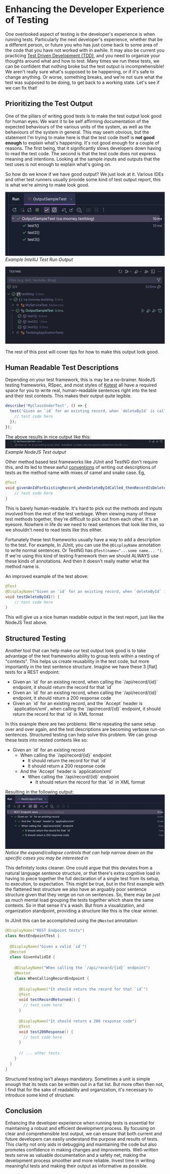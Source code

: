 # Enhancing the Developer Experience of Testing

One overlooked aspect of testing is
the developer's experience is when running tests. Particularly the next developer's experience, whether that be a different
person, or future you who has just come back to some area of the code that you have not worked with in awhile. It may also be
 current you practicing [Test Driven Development (TDD)](https://martinfowler.com/bliki/TestDrivenDevelopment.html), and you need to organize your 
thoughts around what and how to test. Many times
we run these tests, we can be confident that nothing broke but the test output is incomprehensible! We aren't 
really sure what's supposed to be happening, or if it's safe to change anything. Or worse, something breaks, and we're not sure what the test was supposed to be doing, to get back to a working state. Let's see if we can fix that!

## Prioritizing the Test Output

One of the pillars of writing good tests is to make the test output look good for human eyes. We want it to be 
self affirming documentation of the expected behaviours of the various units of the system, as well as the 
behaviours of the system in general. 
This may seem obvious, but the statement I'm trying to make here is that the test code itself is **not 
good enough** to explain what's happening. It's not good enough for a couple of reasons. The first being, that it 
significantly slows developers down
having to read the test code. The second is that the test code does not express meaning and intentions. 
Looking at the sample inputs and outputs that the test uses is not enough to explain what's going on.

So how do we know if we have good output? We just look at it. Various IDEs and other test runners usually provide some 
kind of test output report, this is what we're aiming to make look good.

![IntelliJ Test Output](./screenshots/intellij_testrun_output.jpg "IntelliJ Test Run Output")
*Example IntelliJ Test Run Output*

![VSCode Test Explorer Output](./screenshots/vscode_testexplorer_output.jpg "VSCode Java Test Explorer Output")

The rest of this post will cover tips for how to make this output look good.

## Human Readable Test Descriptions
Depending on your test framework, this is may be a no-brainer. NodeJS testing frameworks, RSpec, and most 
styles of [Kotest](https://kotest.io/docs/framework/framework.html)
all have a required space for you to write real, human-readable sentences right into the test and their test contexts. 
This makes their output quite legible. 

```javascript
describe('MyClassUnderTest', () => {
  test('Given an `id` for an existing record, when `deleteById` is called, then the record is deleted from the DB', () => {
    // test code here
  });
});
```
The above results in nice output like this:
![Nice JavaScript Output](./screenshots/javascript_nice_output.jpg "Nice JavaScript Output")
*Example NodeJS Test output*

Other method based test frameworks like JUnit and TestNG don't require this, and its led to these awful 
[conventions](https://enterprisecraftsmanship.com/posts/you-naming-tests-wrong/)
of writing out descriptions of tests as the method name with mixes of camel and snake case. Eg,

```java
@Test
void givenAnIdForExistingRecord_whenDeleteByIdCalled_thenRecordIsDeletedFromDB() {
    // test code here
} 
```

This is barely human-readable. 
It's hard to pick out the methods and inputs involved from the rest of the test verbiage. When
viewing many of these test methods together, they're difficult to pick out from each other. It's an eyesore. 
Nowhere in life do we need to read sentences that look like this, so we shouldn't need to read tests like this either.

Fortunately these test frameworks usually have a way to add a description to the test. 
For example, In JUnit, you can use the `@DisplayName` annotation to write normal sentences. Or TestNG has
`@Test(name="...some name... ")`. If we're using this kind of testing framework then we should ALWAYS use these kinds of annotations. And then it doesn't really matter what the method name is.

An improved example of the test above:
```java
@Test
@DisplayName("Given an `id` for an existing record, when `deleteById` is called, then the record is deleted from the DB")
void testDeleteById1() {
    // test code here
}
```

This will give us a nice human readable output in the test report, just like the NodeJS Test above.

## Structured Testing

Another tool that can help make our test output look good is to take advantage of the test frameworks ability to group
tests within a nesting of "contexts". This helps us create reusability in the test code, but more importantly in the test
sentence structure. Imagine we have these 3 [flat] tests for a REST endpoint:

- Given an \`id\` for an existing record, when calling the \`/api/record/{id}\` endpoint, it should return the record for that \`id\`
- Given an \`id\` for an existing record, when calling the \`/api/record/{id}\` endpoint, it should return a 200 response code
- Given an \`id\` for an existing record, and the \`Accept\` header is \`application/xml\`, when calling the \`/api/record/{id}\` endpoint, 
it should return the record for that \`id\` in XML format

In this example there are two problems: We're repeating the same setup over and over again, and the test descriptions are
becoming verbose run-on sentences. Structured testing can help solve this problem. We can group these tests into nested contexts
like so:

- Given an \`id\` for an existing record
  - When calling the \`/api/record/{id}\` endpoint
    - It should return the record for that \`id\`
    - It should return a 200 response code
  - And the \`Accept\` header is \`application/xml\`
    - When calling the \`/api/record/{id}\` endpoint 
      - It should return the record for that \`id\` in XML format

Resulting in the following output:
![Structured Test Output](./screenshots/strucured_test_output.jpg)
*Notice the expand/collapse controls that can help narrow down on the specific cases you may be interested in*

This definitely looks cleaner. One could argue that this deviates from a natural language sentence structure, or that
there's extra cognitive load in having to piece together the full declaration of a single test from its setup, to execution, to expectation.
This might be true, but in the first example with the flattened test structure we also have an arguably poor sentence structure given that they verge on run on sentences. So, there may be just as much mental load grouping the tests together which share the same contexts. So in that
sense it's a wash. But from a visualization, and organization standpoint, providing a structure like this is the clear winner.

In JUnit this can be accomplished using the `@Nested` annotation:

```java
@DisplayName("REST Endpoint tests")
class RestEndpointTest {

  @DisplayName("Given a valid `id`")
  @Nested
  class GivenValidId {

    @DisplayName("When calling the `/api/record/{id}` endpoint")
    @Nested
    class WhenCallingRecordEndpoint {

      @DisplayName("It should return the record for that `id`")
      @Test
      void testRecordReturned() {
        // test code here
      }

      @DisplayName("It should return a 200 response code")
      @Test
      void test200Response() {
        // test code here
      }
      
      // ... other tests
    }
  }
}
```

Structured testing isn't always mandatory. Sometimes a unit is simple enough that its tests can be written out in a flat
list. But more often then not, I find that for the sake of readability and organization, it's necessary to introduce some
kind of structure.

## Conclusion

Enhancing the developer experience when running tests is essential for maintaining a robust and efficient development process. 
By focusing on clear and comprehensible test output, we can ensure that both current and future developers can easily understand the purpose and results of tests. 
This clarity not only aids in debugging and maintaining the code but also promotes confidence in making changes and improvements. 
Well-written tests serve as valuable documentation and a safety net, making the development process smoother and more reliable. 
Invest time in writing meaningful tests and making their output as informative as possible.
